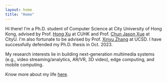 ```yaml
---
layout: home
title: "Home"
---
```


Hi there! I'm a Ph.D. student of Computer Science at City University of Hong Kong, advised by Prof. [Hong Xu](https://henryhxu.github.io/) at CUHK and Prof. [Chun Jason Xue](https://www.cs.cityu.edu.hk/~jasonxue/) at CityU. I'm also fortunate to be advised by Prof. [Xinyu Zhang](http://xyzhang.ucsd.edu/index.html) at UCSD. I have successfully defended my Ph.D. thesis in Oct. 2023.

My research interests lie in building next-generation multimedia systems (e.g., video streaming/analytics, AR/VR, 3D video), edge computing, and mobile computing.

Know more about my life [here](https://kanonjz.github.io/).

<!-- **I'm on the job market this year. Feel free to contact me &#128516;** -->